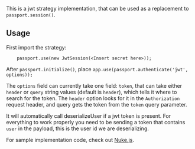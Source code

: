 This is a jwt strategy implementation, that can be used as a replacement to `passport.session()`.

## Usage

First import the strategy:

```
	passport.use(new JwtSession(<Insert secret here>));
```

After `passport.initialize()`, place `app.use(passport.authenticate('jwt', options));`

The `options` field can currently take one field: `token`, that can take either `header` or `query` string values (default is `header`), which tells it where to search for the token.
The `header` option looks for it in the `Authorization` request header, and query gets the token from the `token` query parameter.

It will automatically call deserializeUser if a jwt token is present.
For everything to work properly you need to be sending a token that contains `user` in the payload, this is the user id we are deserializing.

For sample implementation code, check out [Nuke.js](https://github.com/FREEZX/nuke.js).